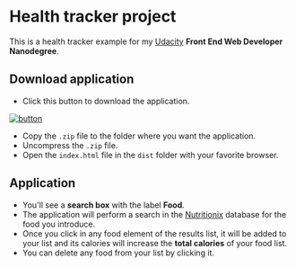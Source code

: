 # Health tracker project
This is a health tracker example for my [Udacity](http://www.udacity.com) **Front End Web Developer Nanodegree**.

## Download application
* Click this button to download the application.

[![button](https://raw.github.com/manelromero/game/master/images/download.png)](https://github.com/manelromero/health_tracker/archive/master.zip)

* Copy the `.zip` file to the folder where you want the application.
* Uncompress the `.zip` file.
* Open the `index.html` file in the `dist` folder with your favorite browser.

## Application
* You'll see a **search box** with the label **Food**.
* The application will perform a search in the [Nutritionix](http://www.nutritionix.com/) database for the food you introduce.
* Once you click in any food element of the results list, it will be added to your list and its calories will increase the **total calories** of your food list.
* You can delete any food from your list by clicking it.
